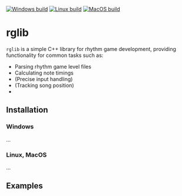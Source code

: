 [![Windows build](https://github.com/vsieplus/rglib/actions/workflows/cmake-windows-release.yml/badge.svg)](https://github.com/vsieplus/rglib/actions/workflows/cmake-windows-release.yml)
[![Linux build](https://github.com/vsieplus/rglib/actions/workflows/cmake-linux-release.yml/badge.svg)](https://github.com/vsieplus/rglib/actions/workflows/cmake-linux-release.yml)
[![MacOS build](https://github.com/vsieplus/rglib/actions/workflows/cmake-macos-release.yml/badge.svg)](https://github.com/vsieplus/rglib/actions/workflows/cmake-macos-release.yml)

# rglib

`rglib` is a simple C++ library for rhythm game development, providing functionality for common tasks such as:

* Parsing rhythm game level files
* Calculating note timings
* (Precise input handling)
* (Tracking song position)
* 

## Installation

### Windows

...

### Linux, MacOS

...

## Examples

```cpp

```

